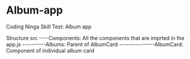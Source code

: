 # Album-app

Coding Ninga Skill Test: Album app

Structure
src
----Components: All the components that are imprted in the app.js
----------Albums: Parent of AlbumCard
---------------AlbumCard: Component of individual album card
